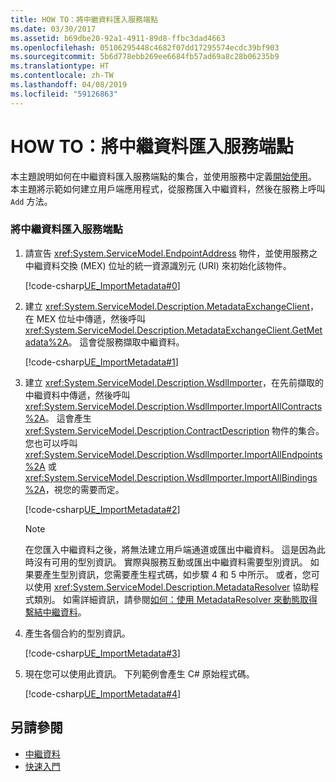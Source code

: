 ```yaml
---
title: HOW TO：將中繼資料匯入服務端點
ms.date: 03/30/2017
ms.assetid: b69dbe20-92a1-4911-89d8-ffbc3dad4663
ms.openlocfilehash: 05106295448c4682f07dd17295574ecdc39bf903
ms.sourcegitcommit: 5b6d778ebb269ee6684fb57ad69a8c28b06235b9
ms.translationtype: HT
ms.contentlocale: zh-TW
ms.lasthandoff: 04/08/2019
ms.locfileid: "59126863"
---
```

# <a name="how-to-import-metadata-into-service-endpoints"></a>HOW TO：將中繼資料匯入服務端點
本主題說明如何在中繼資料匯入服務端點的集合，並使用服務中定義[開始使用](../../../../docs/framework/wcf/samples/getting-started-sample.md)。 本主題將示範如何建立用戶端應用程式，從服務匯入中繼資料，然後在服務上呼叫 `Add` 方法。  
  
### <a name="to-import-metadata-into-service-endpoints"></a>將中繼資料匯入服務端點  
  
1.  請宣告 <xref:System.ServiceModel.EndpointAddress> 物件，並使用服務之中繼資料交換 (MEX) 位址的統一資源識別元 (URI) 來初始化該物件。  
  
     [!code-csharp[UE_ImportMetadata#0](../../../../samples/snippets/csharp/VS_Snippets_CFX/ue_importmetadata/cs/client.cs#0)]  
  
2.  建立 <xref:System.ServiceModel.Description.MetadataExchangeClient>，在 MEX 位址中傳遞，然後呼叫 <xref:System.ServiceModel.Description.MetadataExchangeClient.GetMetadata%2A>。 這會從服務擷取中繼資料。  
  
     [!code-csharp[UE_ImportMetadata#1](../../../../samples/snippets/csharp/VS_Snippets_CFX/ue_importmetadata/cs/client.cs#1)]  
  
3.  建立 <xref:System.ServiceModel.Description.WsdlImporter>，在先前擷取的中繼資料中傳遞，然後呼叫 <xref:System.ServiceModel.Description.WsdlImporter.ImportAllContracts%2A>。 這會產生 <xref:System.ServiceModel.Description.ContractDescription> 物件的集合。 您也可以呼叫 <xref:System.ServiceModel.Description.WsdlImporter.ImportAllEndpoints%2A> 或 <xref:System.ServiceModel.Description.WsdlImporter.ImportAllBindings%2A>，視您的需要而定。  
  
     [!code-csharp[UE_ImportMetadata#2](../../../../samples/snippets/csharp/VS_Snippets_CFX/ue_importmetadata/cs/client.cs#2)]  
  
    > [!NOTE]
    >  在您匯入中繼資料之後，將無法建立用戶端通道或匯出中繼資料。 這是因為此時沒有可用的型別資訊。 實際與服務互動或匯出中繼資料需要型別資訊。 如果要產生型別資訊，您需要產生程式碼，如步驟 4 和 5 中所示。 或者，您可以使用 <xref:System.ServiceModel.Description.MetadataResolver> 協助程式類別。 如需詳細資訊，請參閱[如何：使用 MetadataResolver 來動態取得繫結中繼資料](../../../../docs/framework/wcf/feature-details/how-to-use-metadataresolver-to-obtain-binding-metadata-dynamically.md)。  
  
4.  產生各個合約的型別資訊。  
  
     [!code-csharp[UE_ImportMetadata#3](../../../../samples/snippets/csharp/VS_Snippets_CFX/ue_importmetadata/cs/client.cs#3)]  
  
5.  現在您可以使用此資訊。 下列範例會產生 C# 原始程式碼。  
  
     [!code-csharp[UE_ImportMetadata#4](../../../../samples/snippets/csharp/VS_Snippets_CFX/ue_importmetadata/cs/client.cs#4)]  
  
## <a name="see-also"></a>另請參閱

- [中繼資料](../../../../docs/framework/wcf/feature-details/metadata.md)
- [快速入門](../../../../docs/framework/wcf/samples/getting-started-sample.md)

